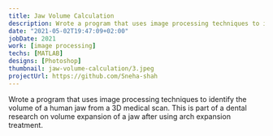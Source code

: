 ```yaml
---
title: Jaw Volume Calculation
description: Wrote a program that uses image processing techniques to identify the volume of a human jaw from a 3D medical scan.
date: "2021-05-02T19:47:09+02:00"
jobDate: 2021
work: [image processing]
techs: [MATLAB]
designs: [Photoshop]
thumbnail: jaw-volume-calculation/3.jpeg
projectUrl: https://github.com/Sneha-shah
---
```


Wrote a program that uses image processing techniques to identify the volume of a human jaw from a 3D medical scan. This is part of a dental research on volume expansion of a jaw after using arch expansion treatment.